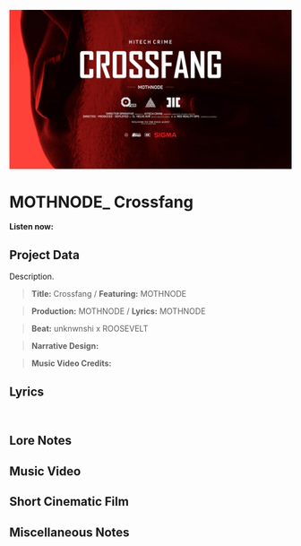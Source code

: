 ![](crossfang-ytcover.png)

# MOTHNODE_ Crossfang

**Listen now:** 

## Project Data

Description.

> **Title:** Crossfang / **Featuring:** MOTHNODE

> **Production:** MOTHNODE / **Lyrics:** MOTHNODE

> **Beat:** unknwnshi x ROOSEVELT

> **Narrative Design:**

> **Music Video Credits:**


## Lyrics

```


```

## Lore Notes

## Music Video

## Short Cinematic Film

## Miscellaneous Notes
